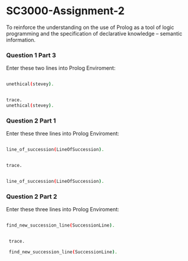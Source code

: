 # SC3000-Assignment-2
To reinforce the understanding on the use of Prolog as a tool of logic programming and the specification of declarative knowledge – semantic information. 

### Question 1 Part 3
Enter these two lines into Prolog Enviroment:

```bash

unethical(stevey).

```

```bash

trace. 
unethical(stevey).

```

### Question 2 Part 1
Enter these three lines into Prolog Enviroment:

```bash

line_of_succession(LineOfSuccession).

```

```bash

trace.

```

```bash

line_of_succession(LineOfSuccession).

```

### Question 2 Part 2
Enter these three lines into Prolog Enviroment:

 ```bash
 
 find_new_succession_line(SuccessionLine).

```

```bash

 trace. 

 find_new_succession_line(SuccessionLine).

```

